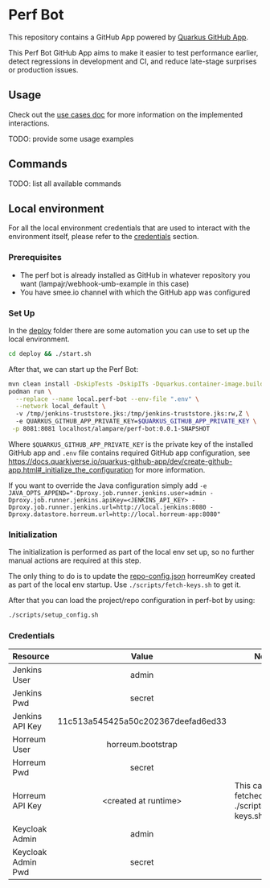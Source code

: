 
# Perf Bot 

This repository contains a GitHub App powered by [Quarkus GitHub App](https://github.com/quarkiverse/quarkus-github-app).

This Perf Bot GitHub App aims to make it easier to test performance earlier, detect regressions in 
development and CI, and reduce late-stage surprises or production issues.

## Usage

Check out the [use cases doc](docs/USE_CASES.md) for more information on the implemented interactions.

TODO: provide some usage examples

## Commands

TODO: list all available commands

## Local environment

For all the local environment credentials that are used to interact with the environment itself, 
please refer to the [credentials](#credentials) section.

### Prerequisites

* The perf bot is already installed as GitHub in whatever repository you want (lampajr/webhook-umb-example in this case)
* You have smee.io channel with which the GitHub app was configured

### Set Up

In the [deploy](deploy) folder there are some automation you can use to set up the local environment.

```bash
cd deploy && ./start.sh
```

After that, we can start up the Perf Bot:
```bash
mvn clean install -DskipTests -DskipITs -Dquarkus.container-image.build=true
podman run \
  --replace --name local.perf-bot --env-file ".env" \
  --network local_default \ 
  -v /tmp/jenkins-truststore.jks:/tmp/jenkins-truststore.jks:rw,Z \ 
  -e QUARKUS_GITHUB_APP_PRIVATE_KEY=$QUARKUS_GITHUB_APP_PRIVATE_KEY \
 -p 8081:8081 localhost/alampare/perf-bot:0.0.1-SNAPSHOT
```

Where `$QUARKUS_GITHUB_APP_PRIVATE_KEY` is the private key of the installed GitHub app and `.env` file contains
required GitHub app configuration, see https://docs.quarkiverse.io/quarkus-github-app/dev/create-github-app.html#_initialize_the_configuration
for more information.

If you want to override the Java configuration simply add 
`-e JAVA_OPTS_APPEND="-Dproxy.job.runner.jenkins.user=admin -Dproxy.job.runner.jenkins.apiKey=<JENKINS_API_KEY> -Dproxy.job.runner.jenkins.url=http://local.jenkins:8080 -Dproxy.datastore.horreum.url=http://local.horreum-app:8080"`

### Initialization

The initialization is performed as part of the local env set up, so no further manual actions are required at this
step.

The only thing to do is to update the [repo-config.json](scripts/assets/repo-config.json) horreumKey created as part of
the local env startup. Use `./scripts/fetch-keys.sh` to get it.

After that you can load the project/repo configuration in perf-bot by using:
```bash
./scripts/setup_config.sh
```

### Credentials

| Resource           |               Value                | Note                                              |
|--------------------|:----------------------------------:|---------------------------------------------------|
| Jenkins User       |               admin                |                                                   |
| Jenkins Pwd        |               secret               |                                                   |
| Jenkins API Key    | 11c513a545425a50c202367deefad6ed33 |                                                   |
| Horreum User       |         horreum.bootstrap          |                                                   |
| Horreum Pwd        |               secret               |                                                   |
| Horreum API Key    |       \<created at runtime\>       | This can be fetched using ./scripts/fetch-keys.sh |
| Keycloak Admin     |               admin                |                                                   |
| Keycloak Admin Pwd |               secret               |                                                   |